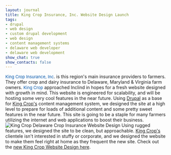 ```yaml
---
layout: journal
title: King Crop Insurance, Inc. Website Design Launch
tags: 
- drupal
- web design
- custom drupal development
- web design
- content management systems
- delaware web developer
- delaware web development
show_chat: true
show_contacts: false
---
```


<a href="" style="margin-top: 0px; margin-right: 0px; margin-bottom: 0px; margin-left: 0px; padding-top: 0px; padding-right: 0px; padding-bottom: 0px; padding-left: 0px; border-top-width: 0px; border-right-width: 0px; border-bottom-width: 0px; border-left-width: 0px; border-style: initial; border-color: initial; outline-width: 0px; outline-style: initial; outline-color: initial; font-size: 13px; vertical-align: baseline; background-image: initial; background-attachment: initial; background-origin: initial; background-clip: initial; background-color: transparent; line-height: inherit; text-align: left; color: rgb(0, 85, 170); text-decoration: none; background-position: initial initial; background-repeat: initial initial; " target="_blank">King Crop Insurance, Inc</a>. is this region&#39;s main insurance providers to farmers. They offer crop and dairy insurance to Delaware, Maryland &amp; Virginia farm owners.&nbsp;<a href="" style="margin-top: 0px; margin-right: 0px; margin-bottom: 0px; margin-left: 0px; padding-top: 0px; padding-right: 0px; padding-bottom: 0px; padding-left: 0px; border-top-width: 0px; border-right-width: 0px; border-bottom-width: 0px; border-left-width: 0px; border-style: initial; border-color: initial; outline-width: 0px; outline-style: initial; outline-color: initial; font-size: 13px; vertical-align: baseline; background-image: initial; background-attachment: initial; background-origin: initial; background-clip: initial; background-color: transparent; line-height: inherit; text-align: left; color: rgb(0, 85, 170); text-decoration: none; background-position: initial initial; background-repeat: initial initial; " target="_blank">King Crop</a>&nbsp;approached Inclind in hopes for a fresh website designed with growth in mind. This website is engineered for scalability, and will be hosting some very cool features in the near future. Using <a href="/cms/drupal-cms.htm" title="Drupal Content Management System">Drupal</a> as a base for <a href="http://www.kingcrop.com" target="_blank">King Crop&#39;s</a> content management system, we designed the site at a high level to prepare for loads of additional content and some pretty sweet features in the near future. This site is going to be a staple for many farmers utilizing the internet and web applications to boost their business. <img alt="King Crop Delaware Crop Insurance Website Design" src="/sites/default/files/King-crop-insurance.png" /> Using rugged features, we designed the site to be clean, but approachable. <a href="http://www.kingcrop.com" target="_blank">King Crop&#39;s</a> clientele isn&#39;t interested in stuffy or corporate, and we designed the website to make them feel right at home as they frequent the new site. Check out the <a href="http://www.kingcrop.com" title="Delmarva Crop &amp; Dairy Insurance">new King Crop Website Design here</a>.